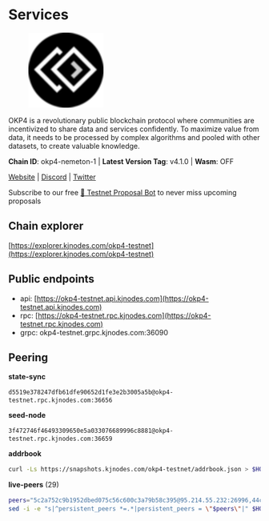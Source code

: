 # Services

<figure><img src="https://raw.githubusercontent.com/kj89/cosmos-images/main/logos/okp4.png" width="150" alt=""><figcaption></figcaption></figure>

OKP4 is a revolutionary public blockchain protocol where communities are incentivized to  share data and services confidently. To maximize value from data, it needs to be processed  by complex algorithms and pooled with other datasets, to create valuable knowledge.

**Chain ID**: okp4-nemeton-1 | **Latest Version Tag**: v4.1.0 | **Wasm**: OFF

[Website](https://okp4.network) | [Discord](https://discord.gg/okp4) | [Twitter](https://twitter.com/OKP4_Protocol)



Subscribe to our free [🤖 Testnet Proposal Bot](https://t.me/kjnodes_testnet_proposal_bot) to never miss upcoming proposals


## Chain explorer
[https://explorer.kjnodes.com/okp4-testnet](https://explorer.kjnodes.com/okp4-testnet)

## Public endpoints

* api: [https://okp4-testnet.api.kjnodes.com](https://okp4-testnet.api.kjnodes.com)
* rpc: [https://okp4-testnet.rpc.kjnodes.com](https://okp4-testnet.rpc.kjnodes.com)
* grpc: okp4-testnet.grpc.kjnodes.com:36090

## Peering

**state-sync**

```text
d5519e378247dfb61dfe90652d1fe3e2b3005a5b@okp4-testnet.rpc.kjnodes.com:36656
```

**seed-node**

```text
3f472746f46493309650e5a033076689996c8881@okp4-testnet.rpc.kjnodes.com:36659
```

**addrbook**
```bash
curl -Ls https://snapshots.kjnodes.com/okp4-testnet/addrbook.json > $HOME/.okp4d/config/addrbook.json
```

**live-peers** (29)
```bash
peers="5c2a752c9b1952dbed075c56c600c3a79b58c395@95.214.55.232:26996,44c4ad482cf8f1d9e7e18968da78bd0349fe853e@5.78.54.193:26656,584871b6f75e970f5a95f9532fdc05fc91d6b447@65.109.116.204:20456,5a48f6e97236ea2b75184a8c4c4ddd7c5a939a2e@65.109.65.163:20456,ead118d7cbe51cbabf5a77b69db7255512f41023@88.208.34.134:60656,fe8bd9375c43a7cc6ef27e62d56af341a62e67c9@95.217.202.49:30656,0521f5697fd89fc58bfbe0867525a9fe9efc12f4@65.109.154.182:38656,7dfc61d3ac9f6da7fa9f4893bc0ffa17ef8006e6@185.111.159.139:36656,854cc8b83a48ba4394c1940b57d0f42ec013e033@38.242.251.204:26656,c5616b6e6a0612f8800898e8e3ced17ffd87877a@51.178.65.184:26656,42fbb917fca6787bc3ab774865f4bb1ef950f114@65.108.226.26:30656,c5ef62186e9aad1f83cab06f91533d1d5709bba7@65.109.117.212:13093,d1a0ff9bd7ea1ebd06bc7158f3523f5e557328be@163.172.135.127:26656,14f8949ab0a276d2e55c8fa6255430881978a619@185.192.96.236:26656,8cdeb85dada114c959c36bb59ce258c65ae3a09c@88.198.242.163:36656,b0b56d944cf1cc569a1e77e0923e075bad94d755@141.95.145.41:28656,874373b78d2cd50e716aa464bf407581d9305655@94.250.201.130:27656,9928d19b7663a6fa639eb7c1ee239e671edcbdb2@5.9.147.22:26616,603828b0b21b150ece5aeee9d548a259d08348ec@65.108.224.156:26656,61544968b65e34a59513b67613519cd37ace7ecb@161.97.151.109:26656,6a66a38bdd5895ec6f1ce18b3430860a30e18e02@142.132.149.118:26656,540e0e9b33b2d87315fdf7089404671581d36e94@95.217.203.43:26656,eef77b5ae1c37f3e5809ff928c329dde906be388@65.108.133.73:21656,8a7605d8ae4338de5b7a0d5c70244ce05e377630@85.10.200.221:26656,8bccab4596e8bc162763bad6597d43523e6c32f8@104.194.8.68:26656,1e60bfdeef8b1a720bb15286b3774a57b814eefc@176.103.222.44:26656,78d923333e39e747c6a7fbfcc822ec6279990556@91.211.251.232:28656,1f4fa23210cc1d086a928a3c6de7c24f6c8f17ba@202.61.226.120:16656,d5519e378247dfb61dfe90652d1fe3e2b3005a5b@65.109.68.190:36656"
sed -i -e "s|^persistent_peers *=.*|persistent_peers = \"$peers\"|" $HOME/.okp4d/config/config.toml
```
